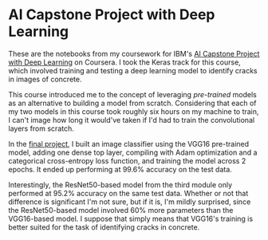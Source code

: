 # AI Capstone Project with Deep Learning

These are the notebooks from my coursework for IBM's [AI Capstone Project with Deep Learning](https://www.coursera.org/learn/ai-deep-learning-capstone) on Coursera. I took the Keras track for this course, which involved training and testing a deep learning model to identify cracks in images of concrete.

This course introduced me to the concept of leveraging _pre-trained_ models as an alternative to building a model from scratch. Considering that each of my two models in this course took roughly six hours on my machine to train, I can't image how long it would've taken if I'd had to train the convolutional layers from scratch.

In the [final project](/DL0321EN-4-1-Comparing-Models-py-v1.0.ipynb), I built an image classifier using the VGG16 pre-trained model, adding one dense top layer, compiling with Adam optimization and a categorical cross-entropy loss function, and training the model across 2 epochs. It ended up performing at 99.6% accuracy on the test data.

Interestingly, the ResNet50-based model from the third module only performed at 95.2% accuracy on the same test data. Whether or not that difference is significant I'm not sure, but if it is, I'm mildly surprised, since the ResNet50-based model involved 60% more parameters than the VGG16-based model. I suppose that simply means that VGG16's training is better suited for the task of identifying cracks in concrete.
